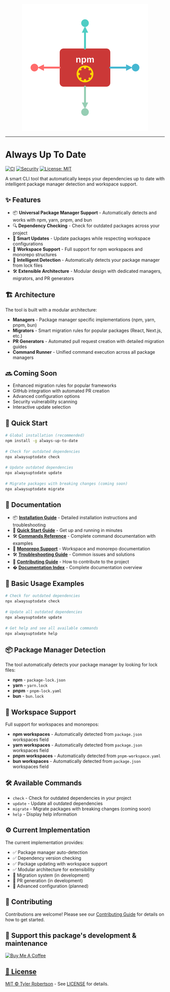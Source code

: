 <p align="center">
  <img src="./assets/logo.svg" />
</p>
<hr />

# Always Up To Date

[![CI](https://github.com/pixel-perfect-software/always-up-to-date/workflows/CI/badge.svg)](https://github.com/pixel-perfect-software/always-up-to-date/actions/workflows/ci.yml)
[![Security](https://github.com/pixel-perfect-software/always-up-to-date/workflows/Security/badge.svg)](https://github.com/pixel-perfect-software/always-up-to-date/actions/workflows/security.yml)
[![License: MIT](https://img.shields.io/badge/License-MIT-yellow.svg)](https://opensource.org/licenses/MIT)

A smart CLI tool that automatically keeps your dependencies up to date with intelligent package manager detection and workspace support.

## ✨ Features

- 📦 **Universal Package Manager Support** - Automatically detects and works with npm, yarn, pnpm, and bun
- 🔍 **Dependency Checking** - Check for outdated packages across your project
- 🚀 **Smart Updates** - Update packages while respecting workspace configurations
- 🏢 **Workspace Support** - Full support for npm workspaces and monorepo structures
- 🎯 **Intelligent Detection** - Automatically detects your package manager from lock files
- 🛠️ **Extensible Architecture** - Modular design with dedicated managers, migrators, and PR generators

## 🏗️ Architecture

The tool is built with a modular architecture:

- **Managers** - Package manager specific implementations (npm, yarn, pnpm, bun)
- **Migrators** - Smart migration rules for popular packages (React, Next.js, etc.)
- **PR Generators** - Automated pull request creation with detailed migration guides
- **Command Runner** - Unified command execution across all package managers

## 🔜 Coming Soon

- Enhanced migration rules for popular frameworks
- GitHub integration with automated PR creation
- Advanced configuration options
- Security vulnerability scanning
- Interactive update selection

## 🚀 Quick Start

```bash
# Global installation (recommended)
npm install -g always-up-to-date

# Check for outdated dependencies
npx alwaysuptodate check

# Update outdated dependencies
npx alwaysuptodate update

# Migrate packages with breaking changes (coming soon)
npx alwaysuptodate migrate
```

## 📖 Documentation

- 📦 **[Installation Guide](./docs/installation.md)** - Detailed installation instructions and troubleshooting
- 🚀 **[Quick Start Guide](./docs/quick-start.md)** - Get up and running in minutes
- 🛠️ **[Commands Reference](./docs/commands.md)** - Complete command documentation with examples
- 🏢 **[Monorepo Support](./docs/monorepo_support.md)** - Workspace and monorepo documentation
- 🛠️ **[Troubleshooting Guide](./docs/troubleshooting.md)** - Common issues and solutions
- 🤝 **[Contributing Guide](./docs/contributing.md)** - How to contribute to the project
- � **[Documentation Index](./docs/README.md)** - Complete documentation overview

## 🔧 Basic Usage Examples

```bash
# Check for outdated dependencies
npx alwaysuptodate check

# Update all outdated dependencies
npx alwaysuptodate update

# Get help and see all available commands
npx alwaysuptodate help
```

## 📦 Package Manager Detection

The tool automatically detects your package manager by looking for lock files:

- **npm** - `package-lock.json`
- **yarn** - `yarn.lock`
- **pnpm** - `pnpm-lock.yaml`
- **bun** - `bun.lock`

## 🏢 Workspace Support

Full support for workspaces and monorepos:

- **npm workspaces** - Automatically detected from `package.json` workspaces field
- **yarn workspaces** - Automatically detected from `package.json` workspaces field
- **pnpm workspaces** - Automatically detected from `pnpm-workspace.yaml`
- **bun workspaces** - Automatically detected from `package.json` workspaces field

## 🛠️ Available Commands

- `check` - Check for outdated dependencies in your project
- `update` - Update all outdated dependencies
- `migrate` - Migrate packages with breaking changes (coming soon)
- `help` - Display help information

## ⚙️ Current Implementation

The current implementation provides:

- ✅ Package manager auto-detection
- ✅ Dependency version checking
- ✅ Package updating with workspace support
- ✅ Modular architecture for extensibility
- 🚧 Migration system (in development)
- 🚧 PR generation (in development)
- 🚧 Advanced configuration (planned)

## 🤝 Contributing

Contributions are welcome! Please see our [Contributing Guide](./docs/contributing.md) for details on how to get started.

## 💸 Support this package's development & maintenance

<a href="https://www.buymeacoffee.com/tylernrobertson" target="_blank"><img src="https://cdn.buymeacoffee.com/buttons/v2/default-blue.png" alt="Buy Me A Coffee" style="height: 50px !important;width: 217px !important;" >

## 📝 License

MIT © [Tyler Robertson](https://github.com/TylerNRobertson) - See [LICENSE](LICENSE) for details.
